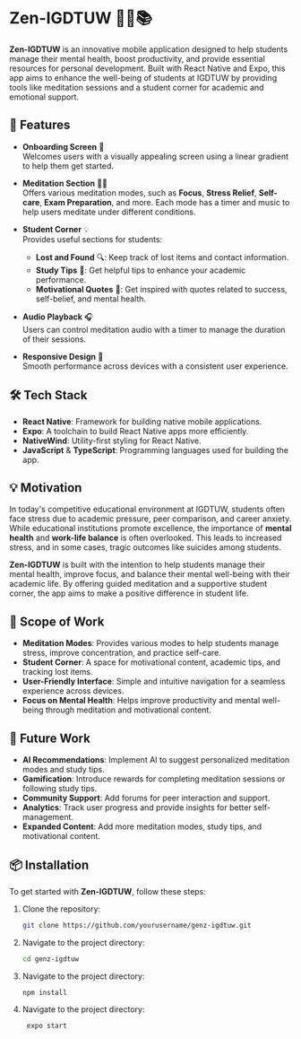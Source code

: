 # Zen-IGDTUW 🧘‍♀️📚

**Zen-IGDTUW** is an innovative mobile application designed to help students manage their mental health, boost productivity, and provide essential resources for personal development. Built with React Native and Expo, this app aims to enhance the well-being of students at IGDTUW by providing tools like meditation sessions and a student corner for academic and emotional support.

## 🚀 Features

- **Onboarding Screen** 👋  
  Welcomes users with a visually appealing screen using a linear gradient to help them get started.

- **Meditation Section** 🧘‍♂️  
  Offers various meditation modes, such as **Focus**, **Stress Relief**, **Self-care**, **Exam Preparation**, and more. Each mode has a timer and music to help users meditate under different conditions.

- **Student Corner** 💡  
  Provides useful sections for students:  
  - **Lost and Found** 🔍: Keep track of lost items and contact information.  
  - **Study Tips** 📖: Get helpful tips to enhance your academic performance.  
  - **Motivational Quotes** 💬: Get inspired with quotes related to success, self-belief, and mental health.

- **Audio Playback** 🎧  
  Users can control meditation audio with a timer to manage the duration of their sessions.

- **Responsive Design** 📱  
  Smooth performance across devices with a consistent user experience.

## 🛠️ Tech Stack

- **React Native**: Framework for building native mobile applications.  
- **Expo**: A toolchain to build React Native apps more efficiently.  
- **NativeWind**: Utility-first styling for React Native.  
- **JavaScript** & **TypeScript**: Programming languages used for building the app.

## 💡 Motivation

In today's competitive educational environment at IGDTUW, students often face stress due to academic pressure, peer comparison, and career anxiety. While educational institutions promote excellence, the importance of **mental health** and **work-life balance** is often overlooked. This leads to increased stress, and in some cases, tragic outcomes like suicides among students.

**Zen-IGDTUW** is built with the intention to help students manage their mental health, improve focus, and balance their mental well-being with their academic life. By offering guided meditation and a supportive student corner, the app aims to make a positive difference in student life.

## 🌱 Scope of Work

- **Meditation Modes**: Provides various modes to help students manage stress, improve concentration, and practice self-care.
- **Student Corner**: A space for motivational content, academic tips, and tracking lost items.
- **User-Friendly Interface**: Simple and intuitive navigation for a seamless experience across devices.
- **Focus on Mental Health**: Helps improve productivity and mental well-being through meditation and motivational content.

<!--## 📱 Screenshots
![WhatsApp Image 2024-12-01 at 10 19 38 PM](https://github.com/user-attachments/assets/8aca7793-71fd-49e4-b8d0-53eea4f43289)
![WhatsApp Image 2024-12-01 at 10 19 38 PM (1)](https://github.com/user-attachments/assets/7f678e3e-4c15-42fd-8ef1-a9a88cea0861)
![WhatsApp Image 2024-12-01 at 10 19 38 PM (2)](https://github.com/user-attachments/assets/44f0014d-5a8c-4139-b001-d0250c166d2c)
![WhatsApp Image 2024-12-01 at 10 19 39 PM](https://github.com/user-attachments/assets/2b1b7f3a-f9bd-4940-a42d-67afaf6fe996)
![WhatsApp Image 2024-12-01 at 10 19 39 PM (1)](https://github.com/user-attachments/assets/8030e149-1551-4473-b13f-0bb3889d9df2)
![WhatsApp Image 2024-12-01 at 10 19 39 PM (2)](https://github.com/user-attachments/assets/70e403a1-e1a7-4666-9312-dbf1eac07b11)
![WhatsApp Image 2024-12-01 at 10 19 39 PM (3)](https://github.com/user-attachments/assets/93287110-07ea-4456-a009-fd16b310c4ea)
![WhatsApp Image 2024-12-01 at 10 19 40 PM](https://github.com/user-attachments/assets/11df8dcd-a1a0-4dc3-89eb-a0946a2b2899)
![WhatsApp Image 2024-12-01 at 10 19 40 PM (1)](https://github.com/user-attachments/assets/e983a0a4-a1f5-4466-bb47-027132ba39fe)
![WhatsApp Image 2024-12-01 at 10 19 40 PM (2)](https://github.com/user-attachments/assets/9ab98396-6f5b-4eab-91e7-c2c593634ab2)
![WhatsApp Image 2024-12-01 at 10 19 41 PM](https://github.com/user-attachments/assets/656c6983-be11-4be4-a3d0-e75eb22821f2)
![WhatsApp Image 2024-12-01 at 10 19 41 PM (1)](https://github.com/user-attachments/assets/59fb891d-fda3-4caa-be5b-20f38208f038)
![WhatsApp Image 2024-12-01 at 10 19 41 PM (2)](https://github.com/user-attachments/assets/f6662a92-2770-4b39-a8f8-cfe1ad404f33)
![WhatsApp Image 2024-12-01 at 10 19 41 PM (3)](https://github.com/user-attachments/assets/09eab901-89e4-4251-a3c1-a7c94bd63c48)-->

## 🔮 Future Work

- **AI Recommendations**: Implement AI to suggest personalized meditation modes and study tips.
- **Gamification**: Introduce rewards for completing meditation sessions or following study tips.
- **Community Support**: Add forums for peer interaction and support.
- **Analytics**: Track user progress and provide insights for better self-management.
- **Expanded Content**: Add more meditation modes, study tips, and motivational content.

## 📦 Installation

To get started with **Zen-IGDTUW**, follow these steps:

1. Clone the repository:
   ```bash
   git clone https://github.com/yourusername/genz-igdtuw.git
2. Navigate to the project directory:
   ```bash
   cd genz-igdtuw
3. Navigate to the project directory:
   ```bash
   npm install
4. Navigate to the project directory:
   ```bash
    expo start

